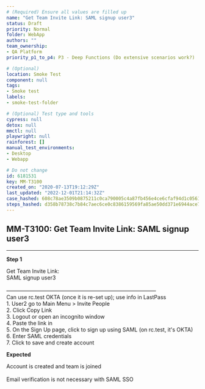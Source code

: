 ```yaml
---
# (Required) Ensure all values are filled up
name: "Get Team Invite Link: SAML signup user3"
status: Draft
priority: Normal
folder: WebApp
authors: ""
team_ownership: 
- QA Platform
priority_p1_to_p4: P3 - Deep Functions (Do extensive scenarios work?)

# (Optional)
location: Smoke Test
component: null
tags: 
- Smoke test
labels: 
- smoke-test-folder

# (Optional) Test type and tools
cypress: null
detox: null
mmctl: null
playwright: null
rainforest: []
manual_test_environments: 
- Desktop
- Webapp

# Do not change
id: 6181531
key: MM-T3100
created_on: "2020-07-13T19:12:29Z"
last_updated: "2022-12-01T21:14:32Z"
case_hashed: 608c78ae3509b0875211c0ca790005c4a87fb456e4ce6cfaf94d1c0561022bc845c135efa1c99c3715ee5ddaa89e2810
steps_hashed: d358b78738c7b84c7aec6ce0c8386159569fa85ae50dd371e6944ace721220b1a50a5de84bdd2b86ec006c8f7c08cf39
---
```


<!-- (Auto-generated) Based on frontmatter's "key" and "name" -->

## MM-T3100: Get Team Invite Link: SAML signup user3

---

**Step 1**

Get Team Invite Link:\
SAML signup user3\
\
————————————————————————————\
Can use rc.test OKTA (once it is re-set up); use info in LastPass\
1\. User2 go to Main Menu > Invite People\
2\. Click Copy Link\
3\. Logout or open an incognito window\
4\. Paste the link in\
5\. On the Sign Up page, click to sign up using SAML (on rc.test, it's OKTA)\
6\. Enter SAML credentials\
7\. Click to save and create account

**Expected**

Account is created and team is joined\
\
Email verification is not necessary with SAML SSO

